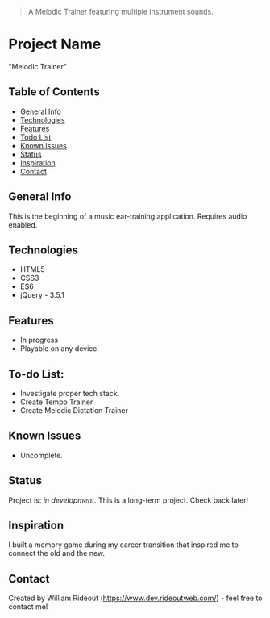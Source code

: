 > A Melodic Trainer featuring multiple instrument sounds.

# Project Name
"Melodic Trainer"

## Table of Contents
* [General Info](#general-info)
* [Technologies](#technologies)
* [Features](#features)
* [Todo List](#todo-list)
* [Known Issues](#known-issues)
* [Status](#status)
* [Inspiration](#inspiration)
* [Contact](#contact)

## General Info
This is the beginning of a music ear-training application. Requires audio enabled.

## Technologies
* HTML5
* CSS3
* ES6
* jQuery - 3.5.1

## Features
* In progress
* Playable on any device.

## To-do List:
* Investigate proper tech stack.
* Create Tempo Trainer
* Create Melodic Dictation Trainer

## Known Issues
* Uncomplete. 

## Status
Project is: _in development_. This is a long-term project. Check back later!

## Inspiration
I built a memory game during my career transition that inspired me to connect the old and the new.

## Contact
Created by William Rideout (https://www.dev.rideoutweb.com/) - feel free to contact me!
